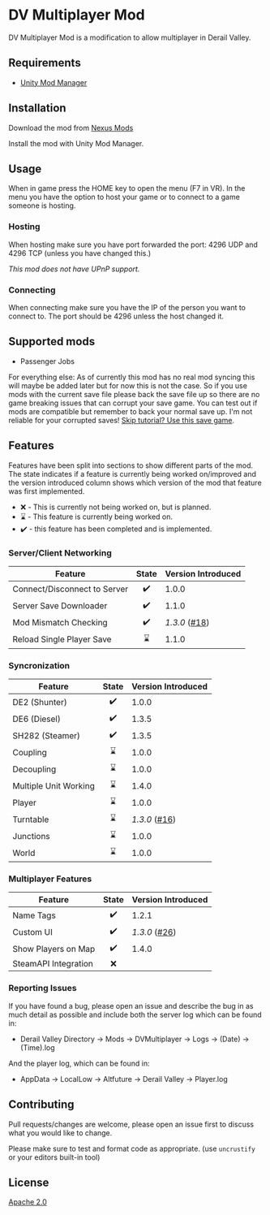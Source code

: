 # DV Multiplayer Mod

DV Multiplayer Mod is a modification to allow multiplayer in Derail Valley.

## Requirements

- [Unity Mod Manager](https://www.nexusmods.com/site/mods/21)

## Installation

Download the mod from [Nexus Mods](https://www.nexusmods.com/derailvalley/mods/272)

Install the mod with Unity Mod Manager.

## Usage

When in game press the HOME key to open the menu (F7 in VR). In the menu you have the option to host your game or to connect to a game someone is hosting.

### Hosting
When hosting make sure you have port forwarded the port: 4296 UDP and 4296 TCP (unless you have changed this.)

*This mod does not have UPnP support.*

### Connecting
When connecting make sure you have the IP of the person you want to connect to. The port should be 4296 unless the host changed it.

## Supported mods
* Passenger Jobs

For everything else:
As of currently this mod has no real mod syncing this will maybe be added later but for now this is not the case. So if you use mods with the current save file please back the save file up so there are no game breaking issues that can corrupt your save game. You can test out if mods are compatible but remember to back your normal save up. I'm not reliable for your corrupted saves! [Skip tutorial? Use this save game](https://www.nexusmods.com/derailvalley/mods/88).

## Features
Features have been split into sections to show different parts of the mod. The state indicates if a feature is currently being worked on/improved and the version introduced column shows which version of the mod that feature was first implemented.

* :x: - This is currently not being worked on, but is planned.
* :hourglass: - This feature is currently being worked on.
* :heavy_check_mark: - this feature has been completed and is implemented.

### Server/Client Networking

| **Feature**                  |      **State**     | **Version Introduced** |
|------------------------------|:------------------:|------------------------|
| Connect/Disconnect to Server | :heavy_check_mark: | 1.0.0                  |
| Server Save Downloader       | :heavy_check_mark: | 1.1.0                  |
| Mod Mismatch Checking        | :heavy_check_mark: | *1.3.0* ([#18](https://github.com/Patrick-van-Halm/dv-multiplayer-mod/issues/18)) |
| Reload Single Player Save    | :hourglass:        | 1.1.0                  |

### Syncronization

| **Feature**                  |      **State**     | **Version Introduced** |
|------------------------------|:------------------:|------------------------|
| DE2 (Shunter)                | :heavy_check_mark: | 1.0.0                  |
| DE6 (Diesel)                 | :heavy_check_mark: | 1.3.5                  |
| SH282 (Steamer)              | :heavy_check_mark: | 1.3.5                  |
| Coupling                     | :hourglass:        | 1.0.0                  |
| Decoupling                   | :hourglass:        | 1.0.0                  |
| Multiple Unit Working        | :hourglass:        | 1.4.0                  |
| Player                       | :hourglass:        | 1.0.0                  |
| Turntable                    | :hourglass:        | *1.3.0* ([#16](https://github.com/Patrick-van-Halm/dv-multiplayer-mod/issues/16)) |
| Junctions                    | :hourglass:        | 1.0.0                  |
| World                        | :hourglass:        | 1.0.0                  |

### Multiplayer Features

| **Feature**                  |      **State**     | **Version Introduced** |
|------------------------------|:------------------:|------------------------|
| Name Tags                    | :heavy_check_mark: | 1.2.1                  |
| Custom UI                    | :heavy_check_mark: | *1.3.0* ([#26](https://github.com/Patrick-van-Halm/dv-multiplayer-mod/pull/26)) |
| Show Players on Map          | :heavy_check_mark: | 1.4.0                  |
| SteamAPI Integration         | :x:                |                        |

### Reporting Issues
If you have found a bug, please open an issue and describe the bug in as much detail as possible and include both the server log which can be found in:
* Derail Valley Directory -> Mods -> DVMultiplayer -> Logs -> (Date) -> (Time).log

And the player log, which can be found in:
* AppData -> LocalLow -> Altfuture -> Derail Valley -> Player.log

## Contributing
Pull requests/changes are welcome, please open an issue first to discuss what you would like to change.

Please make sure to test and format code as appropriate. (use `uncrustify` or your editors built-in tool)

## License
[Apache 2.0](https://opensource.org/licenses/Apache-2.0)
